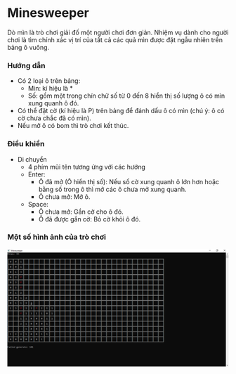 # Minesweeper

Dò mìn là trò chơi giải đố một người chơi đơn giản. Nhiệm vụ dành cho người chơi là tìm chính xác vị trí của tất cả các quả mìn được đặt ngẫu nhiên trên bảng ô vuông.

### Hướng dẫn
- Có 2 loại ô trên bảng:
  - Mìn: kí hiệu là *
  - Số: gồm một trong chín chữ số từ 0 đến 8 hiển thị số lượng ô có mìn xung quanh ô đó.
- Có thể đặt cờ (kí hiệu là P) trên bảng để đánh dấu ô có mìn (chú ý: ô có cờ chưa chắc đã có mìn).
- Nếu mở ô có bom thì trò chơi kết thúc.

### Điều khiển
- Di chuyển
  - 4 phím mũi tên tương ứng với các hướng
  - Enter:
    - Ô đã mở (Ô hiển thị số): Nếu số cờ xung quanh ô lớn hơn hoặc bằng số trong ô thì mở các ô chưa mở xung quanh.
    - Ô chưa mở: Mở ô.
  - Space:
    - Ô chưa mở: Gắn cờ cho ô đó.
    - Ô đã được gắn cờ: Bỏ cờ khỏi ô đó.
    
### Một số hình ảnh của trò chơi
![My image](Image.png)
